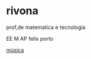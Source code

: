 # rivona

prof,de matematica e tecnologia

EE M AP felix porto

[música](https://www.youtube.com/watch?v=Fvi_UN3E_Co)
